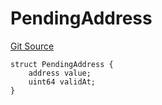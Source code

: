 # PendingAddress
[Git Source](https://github.com/Level-Money/contracts/blob/8db01e6152f39f954577b5bcc8ca6a9c0b59a8cd/src/v2/interfaces/morpho/PendingLib.sol)


```solidity
struct PendingAddress {
    address value;
    uint64 validAt;
}
```

